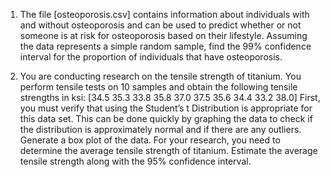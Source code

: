 1. The file [osteoporosis.csv] contains information about individuals with and without osteoporosis and can be used to predict whether or not someone is at risk for osteoporosis based on their lifestyle. Assuming the data represents a simple random sample, find the 99% confidence interval for the proportion of individuals that have osteoporosis.

1. You are conducting research on the tensile strength of titanium. You perform tensile tests on 10 samples and obtain the following tensile strengths in ksi: [34.5 35.3 33.8 35.8 37.0 37.5 35.6 34.4 33.2 38.0]
First, you must verify that using the Student’s t Distribution is appropriate for this data set. This can be done quickly by graphing the data to check if the distribution is approximately normal and if there are any outliers. Generate a box plot of the data.
For your research, you need to determine the average tensile strength of titanium. Estimate the average tensile strength along with the 95% confidence interval.